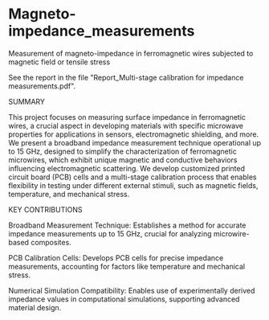 # Magneto-impedance_measurements
Measurement of magneto-impedance in ferromagnetic wires subjected to magnetic field or tensile stress

See the report in the file "Report_Multi-stage calibration for impedance measurements.pdf". 

SUMMARY

This project focuses on measuring surface impedance in ferromagnetic wires, a crucial aspect in developing materials with specific microwave properties for applications in sensors, electromagnetic shielding, and more. We present a broadband impedance measurement technique operational up to 15 GHz, designed to simplify the characterization of ferromagnetic microwires, which exhibit unique magnetic and conductive behaviors influencing electromagnetic scattering. We develop customized printed circuit board (PCB) cells and a multi-stage calibration process that enables flexibility in testing under different external stimuli, such as magnetic fields, temperature, and mechanical stress.

KEY CONTRIBUTIONS

Broadband Measurement Technique: Establishes a method for accurate impedance measurements up to 15 GHz, crucial for analyzing microwire-based composites.

PCB Calibration Cells: Develops PCB cells for precise impedance measurements, accounting for factors like temperature and mechanical stress.

Numerical Simulation Compatibility: Enables use of experimentally derived impedance values in computational simulations, supporting advanced material design.
